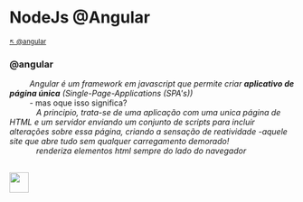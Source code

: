 # NodeJs @Angular

<sub>[:arrow_upper_left: @angular](readme.md) <sub>

### @angular

&nbsp;&nbsp;&nbsp;&nbsp;&nbsp;&nbsp;&nbsp;&nbsp; *Angular é um framework em javascript que permite criar **aplicativo de página única** (Single-Page-Applications 
(SPA's))*
<br/>&nbsp;&nbsp;&nbsp;&nbsp;&nbsp;&nbsp;&nbsp;&nbsp; - mas oque isso significa?
<br/>&nbsp;&nbsp;&nbsp;&nbsp;&nbsp;&nbsp;&nbsp;&nbsp;&nbsp;&nbsp;&nbsp; *A principio, trata-se de uma aplicação com uma unica página de HTML e um servidor enviando um conjunto de scripts para incluir alterações sobre essa página, criando a sensação de reatividade -aquele site que abre tudo sem qualquer carregamento demorado!* 
<br/>&nbsp;&nbsp;&nbsp;&nbsp;&nbsp;&nbsp;&nbsp;&nbsp;&nbsp;&nbsp;&nbsp; *renderiza elementos html sempre do lado do navegador*

<sub></sub>
---
<image src="img/icon.svg" width="34px" height="36px"/>